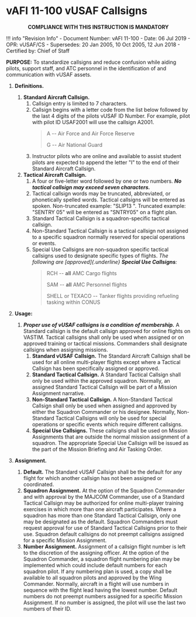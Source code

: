 # vAFI 11-100 vUSAF Callsigns

<p style="text-align: center; font-weight:bold">COMPLIANCE WITH THIS INSTRUCTION IS MANDATORY</p>

!!! info "Revision Info"
	- Document Number: vAFI 11-100
	- Date: 06 Jul 2019
	- OPR: vUSAF/CS
	- Supersedes: 20 Jan 2005, 10 Oct 2005, 12 Jun 2018
	- Certified by: Chief of Staff

**PURPOSE:** To standardize callsigns and reduce confusion while aiding pilots, support staff, and ATC personnel in the identification of and communication with vUSAF assets.

1. **Definitions.**
   1. **Standard Aircraft Callsign.**
      1. Callsign entry is limited to 7 characters.
      2. Callsign begins with a letter code from the list below followed by the last 4 digits of the pilots vUSAF ID Number. For example, pilot with pilot ID USAF2001 will use the callsign A2001.
         > A -- Air Force and Air Force Reserve
         >
         > G -- Air National Guard
      3. Instructor pilots who are online and available to assist student pilots are expected to append the letter "I" to the end of their Standard Aircraft Callsign.
   2. **Tactical Aircraft Callsign.**
      1. A four or five-letter word followed by one or two numbers. ***No tactical callsign may exceed seven characters.***
      2. Tactical callsign words may be truncated, abbreviated, or phonetically spelled words. Tactical callsigns will be entered as spoken. Non-truncated example: \"SLIP13 \". Truncated example: \"SENTRY 05\" will be entered as \"SNTRY05\" on a flight plan.
      3. Standard Tactical Callsign is a squadron-specific tactical callsign.
      4. Non-Standard Tactical Callsign is a tactical callsign not assigned to a specific squadron normally reserved for special operations or events.
      5. Special Use Callsigns are non-squadron specific tactical callsigns used to designate specific types of flights. *The following are [approved]{.underline} **Special Use Callsigns**:*
         > RCH -- **all** AMC Cargo flights
         >
         > SAM -- **all** AMC Personnel flights
         >
         > SHELL or TEXACO -- Tanker flights providing refueling tasking within CONUS

2. **Usage:**
   1. ***Proper use of vUSAF callsigns is a condition of membership.*** A Standard callsign is the default callsign approved for online flights on VASTIM. Tactical callsigns shall only be used when assigned or on approved training or tactical missions. Commanders shall designate callsigns when assigning missions.
      1. **Standard vUSAF Callsign.** The Standard Aircraft Callsign shall be used for all online multi-player flights except where a Tactical Callsign has been specifically assigned or approved.
      2. **Standard Tactical Callsign.** A Standard Tactical Callsign shall only be used within the approved squadron. Normally, an assigned Standard Tactical Callsign will be part of a Mission Assignment narrative.
      3. **Non-Standard Tactical Callsign.** A Non-Standard Tactical Callsign shall only be used when assigned and approved by either the Squadron Commander or his designee. Normally, Non-Standard Tactical Callsigns will only be used for special operations or specific events which require different callsigns.
      4. **Special Use Callsigns.** These callsigns shall be used on Mission Assignments that are outside the normal mission assignment of a squadron. The appropriate Special Use Callsign will be issued as the part of the Mission Briefing and Air Tasking Order.

3. **Assignment.**
   1. **Default.** The Standard vUSAF Callsign shall be the default for any flight for which another callsign has not been assigned or coordinated.
   2. **Squadron Assignment.** At the option of the Squadron Commander and with approval by the MAJCOM Commander, use of a Standard Tactical Callsign may be authorized for online multi-player training exercises in which more than one aircraft participates. Where a squadron has more than one Standard Tactical Callsign, only one may be designated as the default. Squadron Commanders must request approval for use of Standard Tactical Callsigns prior to their use. Squadron default callsigns do not preempt callsigns assigned for a specific Mission Assignment.
   3. **Number Assignment.** Assignment of a callsign flight number is left to the discretion of the assigning officer. At the option of the Squadron Commander, a squadron flight numbering plan may be implemented which could include default numbers for each squadron pilot. If any numbering plan is used, a copy shall be available to all squadron pilots and approved by the Wing Commander. Normally, aircraft in a flight will use numbers in sequence with the flight lead having the lowest number. Default numbers do not preempt numbers assigned for a specific Mission Assignment. If no number is assigned, the pilot will use the last two numbers of their ID.

